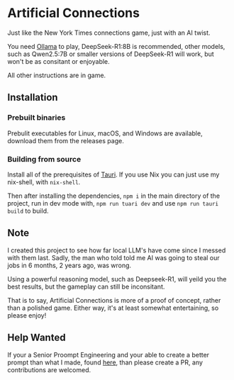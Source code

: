 # Artificial Connections

Just like the New York Times connections game, just with an AI twist.

You need [Ollama](https://ollama.com/) to play, DeepSeek-R1:8B is recommended, other models, such as Qwen2.5:7B or smaller versions of DeepSeek-R1 will work, but won't be as consitant or enjoyable. 

All other instructions are in game.

## Installation

### Prebuilt binaries

Prebulit executables for Linux, macOS, and Windows are available, download them from the releases page.

### Building from source

Install all of the prerequisites of [Tauri](https://tauri.app/start/prerequisites/). If you use Nix you can just use my nix-shell, with `nix-shell`. 

Then after installing the dependencies, `npm i` in the main directory of the project, run in dev mode with, `npm run tuari dev` and use `npm run tauri build` to build.

## Note

I created this project to see how far local LLM's have come since I messed with them last. Sadly, the man who told told me AI was going to steal our jobs in 6 months, 2 years ago, was wrong.

Using a powerful reasoning model, such as Deepseek-R1, will yeild you the best results, but the gameplay can still be inconsitant.

That is to say, Artificial Connections is more of a proof of concept, rather than a polished game. Either way, it's at least somewhat entertaining, so please enjoy!

## Help Wanted

If your a Senior Proompt Engineering and your able to create a better prompt than what I made, found [here](https://github.com/johnstclair/artificial-connections/blob/main/src-tauri/src/lib.rs), than please create a PR, any contributions are welcomed.

